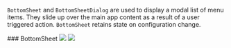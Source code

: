 `BottomSheet` and `BottomSheetDialog` are used to display a modal list of menu items. They slide up over the main app content as a result of a user triggered action. `BottomSheet` retains state on configuration change.

<DisplayToggle onText="Dark" offText="Light" label="Theme Switcher">
### BottomSheet

<img className="off" src="https://res-1.cdn.office.net/files/fabric-cdn-prod_20230815.002/fabric-website/images/controls/android/updated/img_bottomsheet_01_light.png?text=LightMode" />
<img className="on" src="https://res-1.cdn.office.net/files/fabric-cdn-prod_20230815.002/fabric-website/images/controls/android/updated/img_bottomsheet_01_dark.png?text=DarkMode" />
</DisplayToggle>
